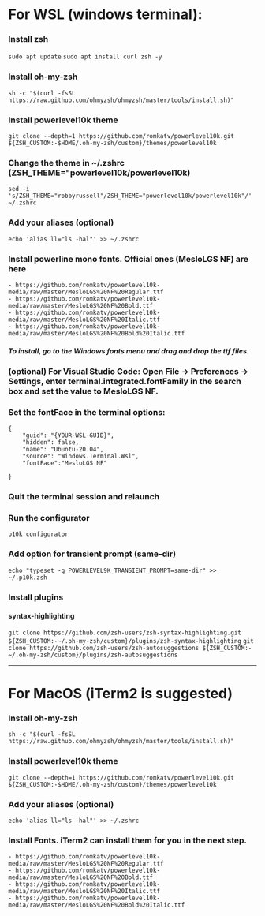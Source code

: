# For WSL (windows terminal):

### Install zsh
`sudo apt update`
`sudo apt install curl zsh -y`

### Install oh-my-zsh
`sh -c "$(curl -fsSL https://raw.github.com/ohmyzsh/ohmyzsh/master/tools/install.sh)"`

### Install powerlevel10k theme
`git clone --depth=1 https://github.com/romkatv/powerlevel10k.git ${ZSH_CUSTOM:-$HOME/.oh-my-zsh/custom}/themes/powerlevel10k`

### Change the theme in ~/.zshrc (ZSH_THEME="powerlevel10k/powerlevel10k)
`sed -i 's/ZSH_THEME="robbyrussell"/ZSH_THEME="powerlevel10k/powerlevel10k"/' ~/.zshrc`

### Add your aliases (optional)
`echo 'alias ll="ls -hal"' >> ~/.zshrc`

### Install powerline mono fonts. Official ones (MesloLGS NF) are here
    - https://github.com/romkatv/powerlevel10k-media/raw/master/MesloLGS%20NF%20Regular.ttf
    - https://github.com/romkatv/powerlevel10k-media/raw/master/MesloLGS%20NF%20Bold.ttf
    - https://github.com/romkatv/powerlevel10k-media/raw/master/MesloLGS%20NF%20Italic.ttf
    - https://github.com/romkatv/powerlevel10k-media/raw/master/MesloLGS%20NF%20Bold%20Italic.ttf

##### To install, go to the Windows fonts menu and drag and drop the ttf files.

### (optional) For Visual Studio Code: Open File → Preferences → Settings, enter terminal.integrated.fontFamily in the search box and set the value to MesloLGS NF.

### Set the fontFace in the terminal options:
```
{
    "guid": "{YOUR-WSL-GUID}",
    "hidden": false,
    "name": "Ubuntu-20.04",
    "source": "Windows.Terminal.Wsl",
    "fontFace":"MesloLGS NF"
    
}
```

### Quit the terminal session and relaunch

### Run the configurator
`p10k configurator`

### Add option for transient prompt (same-dir)
`echo "typeset -g POWERLEVEL9K_TRANSIENT_PROMPT=same-dir" >> ~/.p10k.zsh`

### Install plugins
#### syntax-highlighting
`git clone https://github.com/zsh-users/zsh-syntax-highlighting.git ${ZSH_CUSTOM:-~/.oh-my-zsh/custom}/plugins/zsh-syntax-highlighting`
`git clone https://github.com/zsh-users/zsh-autosuggestions ${ZSH_CUSTOM:-~/.oh-my-zsh/custom}/plugins/zsh-autosuggestions`

-----------------------------------------------------------------------------------------------------------------------
# For MacOS (iTerm2 is suggested)

### Install oh-my-zsh
`sh -c "$(curl -fsSL https://raw.github.com/ohmyzsh/ohmyzsh/master/tools/install.sh)"`

### Install powerlevel10k theme
`git clone --depth=1 https://github.com/romkatv/powerlevel10k.git ${ZSH_CUSTOM:-$HOME/.oh-my-zsh/custom}/themes/powerlevel10k`

### Add your aliases (optional)
`echo 'alias ll="ls -hal"' >> ~/.zshrc`

### Install Fonts. iTerm2 can install them for you in the next step.
    - https://github.com/romkatv/powerlevel10k-media/raw/master/MesloLGS%20NF%20Regular.ttf
    - https://github.com/romkatv/powerlevel10k-media/raw/master/MesloLGS%20NF%20Bold.ttf
    - https://github.com/romkatv/powerlevel10k-media/raw/master/MesloLGS%20NF%20Italic.ttf
    - https://github.com/romkatv/powerlevel10k-media/raw/master/MesloLGS%20NF%20Bold%20Italic.ttf